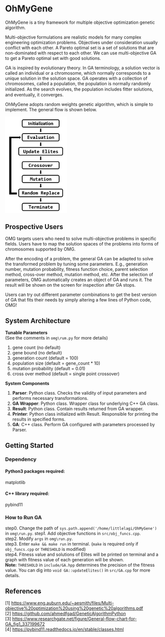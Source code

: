 # OhMyGene

OhMyGene is a tiny framework for multiple objective optimization genetic algorithm.

Multi-objective formulations are realistic models for many complex engineering optimization problems.
Objectives under consideration usually conflict with each other.
A Pareto optimal set is a set of solutions that are non-dominated with respect to each other. We can use multi-objective GA to get a Pareto optimal set with good solutions.

GA is inspired by evolutionary theory. In GA terminology, a solution vector is called an individual or a chromosome, which normally corresponds to a unique solution in the solution space.
GA operates with a collection of chromosomes, called a population, the population is normally randomly initialized.
As the search evolves, the population includes ﬁtter solutions, and eventually, it converges.

OhMyGene adopts random weights genetic algorithm, which is simple to implement. The general flow is shown below.

<img src="./image/general_flow.PNG" width="200">

## Prospective Users
OMG targets users who need to solve multi-objective problems in specific fields. Users have to map the solution spaces of the problems into forms of chromosomes supported by OMG.

After the encoding of a problem, the general GA can be adapted to solve the transformed problem by tuning some parameters. E.g., generation number, mutation probability, fitness function choice, parent selection method, cross-over method, mutation method, etc.
After the selection of parameters, OMG automatically creates an object of GA and runs it. The result will be shown on the screen for inspection after GA stops.

Users can try out different parameter combinations to get the best version of GA that fits their needs by simply altering a few lines of Python code, OMG!

## System Architecture
**Tunable Parameters**  
(See the comments in `omg\rum.py` for more details)
1. gene count (no default)  
2. gene bound (no default)  
3. generation count (default = 100)  
4. population size (default = gene_count * 10)  
5. mutation probability (default = 0.01)  
6. cross over method (default = single point crossover)  

**System Components**
1. **Parser**: Python class. Checks the validity of input parameters and performs necessary transformations.
2. **GA Wrapper**: Python class. Wrapper class for underlying C++ GA class.
3. **Result**: Python class. Contain results returned from GA wrapper.
4. **Printer**: Python class initialized with Result. Responsible for printing the results in specified forms.
5. **GA**: C++ class. Perform GA configured with parameters processed by Parser.

## Getting Started
### Dependency
#### Python3 packages required:
matplotlib
#### C++ library required:
pybind11

### How to Run GA
step0. Change the path of `sys.path.append('/home/littlelagi/OhMyGene')` in `omg\run.py`.
step1. Add objective functions in `src/obj_funcs.cpp`.  
step2. Modify `args` in `omg\run.py`.  
step3. Enter `make && make run` in terminal. (`make` is required only if `obj_funcs.cpp` or `THRESHOLD` is modified)  
step4. Fitness value and solutions of Elites will be printed on terminal and a graph with fitness value of each generation will be shown.  
**Note:** `THRESHOLD` in `include/GA.hpp` determines the precision of the fitness value. You can dig into `void GA::updateElites()` in `src/GA.cpp` for more details.  

## References
[1] https://www.eng.auburn.edu/~aesmith/files/Multi-objective%20optimization%20using%20genetic%20algorithms.pdf  
[2] https://github.com/ahmedfgad/GeneticAlgorithmPython  
[3] https://www.researchgate.net/figure/General-flow-chart-for-GA_fig1_337199672  
[4] https://pybind11.readthedocs.io/en/stable/classes.html  
